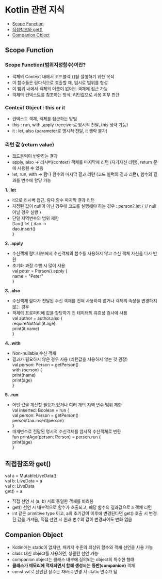 # Kotlin 관련 지식
- [Scope Function](#scope-function)
- [직접참조와 get()](#직접참조와-get())
- [Companion Object](#companion-object)

## Scope Function
### Scope Function(범위지정함수)이란?
- 객체의 Context 내에서 코드블럭 {}을 실행하기 위한 목적
- 이 함수들은 람다식으로 호출할 때, 임시로 범위를 형성
- 이 범위 내에서 객체의 이름이 없어도 객체에 접근 가능
- 객체의 컨텍스트를 참조하는 방식, 리턴값으로 사용 여부 판단

### Context Object : this or it
- 컨텍스트 객체, 객체를 접근하는 방법
- this : run, with ,apply (receiver로 암시적 전달, this 생략 가능)
- it : let, also (parameter로 명시적 전달, it 생략 불가)

### 리턴 값 (return value)
- 코드블럭이 반환하는 결과
- apply, also -> 리시버(context) 객체를 마지막에 리턴 (자기자신 리턴), return 문에 사용될 수 있음
- let, run, with -> 람다 함수의 마지막 결과 리턴 (코드 블럭의 결과 리턴), 함수의 결과를 변수에 할당 가능

**1. .let**
- it으로 리시버 접근, 람다 함수 마지막 결과 리턴
- 지정된 값이 null이 아닌 경우에 코드를 실행해야 하는 경우 : person?.let { // null아닐 경우 실행 }
- 단일 지역변수의 범위 제한  
Dao().let { dao ->  
  dao.insert()  
}

**2. .apply**
- 수신객체 람다내부에서 수신객체의 함수를 사용하지 않고 수신 객체 자신을 다시 반환
- 초기화 과정 수행 시 많이 사용  
val peter = Person().apply {  
  name = "Peter"  
}

**3. .also**
- 수신객체 람다가 전달된 수신 객체를 전혀 사용하지 않거나 객체의 속성을 변경하지 않는 경우
- 객체의 프로퍼티에 값을 할당하기 전 데이터의 유효성 검사에 사용  
val author = author.also {  
  requireNotNull(it.age)  
  print(it.name)  
}

**4. .with**
- Non-nullable 수신 객체
- 결과가 필요하지 않은 경우 사용 (리턴값을 사용하지 않는 것 권장)  
val person: Person = getPerson()  
with (person) {  
  print(name)  
  print(age)  
}

**5. .run**
- 어떤 값을 계산할 필요가 있거나 여러 개의 지역 변수 범위 제한  
val inserted: Boolean = run {  
  val person: Person = getPerson()  
  personDao.insert(person)  
}  
- 매개변수로 전달된 명시적 수신객체를 암시적 수신객체로 변환  
fun printAge(person: Person) = person.run {  
  print(age)  
}  

## 직접참조와 get()
val a = MutableLiveData<String>()  
val b: LiveData<String> = a  
val c: LiveData<String>  
    get() = a  

- 직접 선언 시 (a, b) 서로 동일한 객체를 바라봄
- get() 선언 시 내부적으로 함수가 호출되고, 해당 함수의 결과값으로 a 객체 리턴
- int 같은 primitive type 이고, a의 초기값이 이후에 변경된다면 get() 호출 시 변경된 값을 가져옴, 직접 선언 시 원래 변수의 값이 변경되어도 변화 없음
  
## Companion Object
- Kotlin에는 static이 없지만, 패키지 수준의 최상위 함수와 객체 선언을 사용 가능  
- class 대신 object를 사용하면, 싱클턴 선언 가능
- companion object는 클래스 내부에 정의되는 object의 특수한 형태
- **클래스가 메모리에 적재되면서 함께 생성**되는 **동반(companion)** 객체
- const val로 선언된 상수는 자바로 변경 시 static 변수가 됨 
